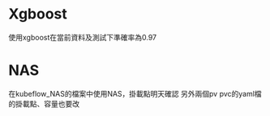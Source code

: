 # Xgboost
使用xgboost在當前資料及測試下準確率為0.97

# NAS
在kubeflow_NAS的檔案中使用NAS，掛載點明天確認
另外兩個pv pvc的yaml檔的掛載點、容量也要改